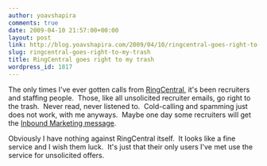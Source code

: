 ```yaml
---
author: yoavshapira
comments: true
date: 2009-04-10 21:57:00+00:00
layout: post
link: http://blog.yoavshapira.com/2009/04/10/ringcentral-goes-right-to-my-trash/
slug: ringcentral-goes-right-to-my-trash
title: RingCentral goes right to my trash
wordpress_id: 1817
---
```


The only times I've ever gotten calls from [RingCentral](http://www.ringcentral.com/), it's been recruiters and staffing people.  Those, like all unsolicited recruiter emails, go right to the trash.  Never read, never listened to.  Cold-calling and spamming just does not work, with me anyways.  Maybe one day some recruiters will get the [Inbound Marketing message](http://www.hubspot.com).

  


Obviously I have nothing against RingCentral itself.  It looks like a fine service and I wish them luck.  It's just that their only users I've met use the service for unsolicited offers.  


  

